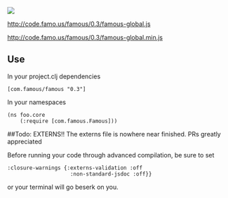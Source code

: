 ![](https://clojars.org/famous-cljs/latest-version.svg)


http://code.famo.us/famous/0.3/famous-global.js


http://code.famo.us/famous/0.3/famous-global.min.js



## Use

In your project.clj dependencies
```
[com.famous/famous "0.3"]
```

In your namespaces
```
(ns foo.core
    (:require [com.famous.Famous]))

```



##Todo: EXTERNS!!
The externs file is nowhere near finished. PRs greatly appreciated


Before running your code through advanced compilation, be sure to set

```
:closure-warnings {:externs-validation :off
                    :non-standard-jsdoc :off}}
```

or your terminal will go beserk on you.
